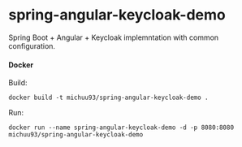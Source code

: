 # spring-angular-keycloak-demo
Spring Boot + Angular + Keycloak implemntation with common configuration.

#### Docker
Build:
```shell
docker build -t michuu93/spring-angular-keycloak-demo .
```
Run:
```shell
docker run --name spring-angular-keycloak-demo -d -p 8080:8080 michuu93/spring-angular-keycloak-demo
```